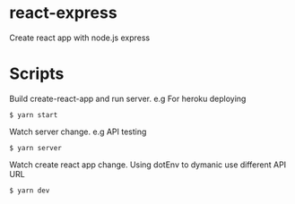 # react-express

Create react app with node.js express

# Scripts

Build create-react-app and run server. e.g For heroku deploying

```
$ yarn start
```

Watch server change. e.g API testing

```
$ yarn server
```

Watch create react app change. Using dotEnv to dymanic use different API URL

```
$ yarn dev
```
